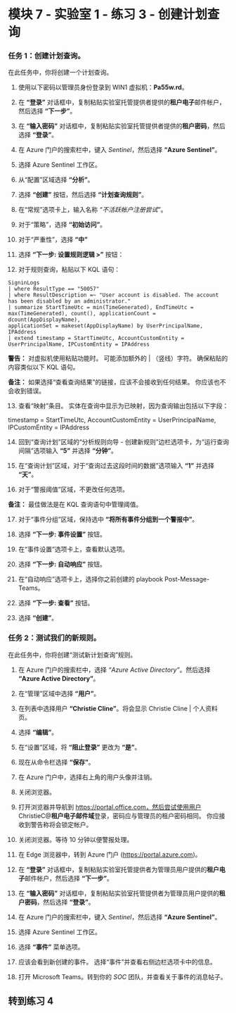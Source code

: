 ﻿# 模块 7 - 实验室 1 - 练习 3 - 创建计划查询

### 任务 1：创建计划查询。

在此任务中，你将创建一个计划查询。

1. 使用以下密码以管理员身份登录到 WIN1 虚拟机：**Pa55w.rd**。  

2. 在 **“登录”** 对话框中，复制粘贴实验室托管提供者提供的**租户电子**邮件帐户，然后选择 **“下一步”**。

3. 在 **“输入密码”** 对话框中，复制粘贴实验室托管提供者提供的**租户密码**，然后选择 **“登录”**。

4. 在 Azure 门户的搜索栏中，键入 *Sentinel*，然后选择 **“Azure Sentinel”**。

5. 选择 Azure Sentinel 工作区。

6. 从“配置”区域选择 **“分析”**。

7. 选择 **“创建”** 按钮，然后选择 **“计划查询规则”**。

8. 在“常规”选项卡上，输入名称 *“不活跃帐户注册尝试”*。

9. 对于“策略”，选择 **“初始访问”**。

10. 对于“严重性”，选择 **“中”**

11. 选择 **“下一步: 设置规则逻辑 >”** 按钮：

12. 对于规则查询，粘贴以下 KQL 语句：

```KQL
SigninLogs
| where ResultType == "50057"
| where ResultDescription =~ "User account is disabled. The account has been disabled by an administrator."
| summarize StartTimeUtc = min(TimeGenerated), EndTimeUtc = max(TimeGenerated), count(), applicationCount = dcount(AppDisplayName), 
applicationSet = makeset(AppDisplayName) by UserPrincipalName, IPAddress
| extend timestamp = StartTimeUtc, AccountCustomEntity = UserPrincipalName, IPCustomEntity = IPAddress
```

**警告：** 对虚拟机使用粘贴功能时。  可能添加额外的 | （竖线）字符。  确保粘贴的内容类似以下 KQL 语句。

**备注：** 如果选择“查看查询结果”的链接，应该不会接收到任何结果。  你应该也不会收到错误。  

13. 查看“映射”条目。  实体在查询中显示为已映射，因为查询输出包括以下字段：

timestamp = StartTimeUtc, AccountCustomEntity = UserPrincipalName, IPCustomEntity = IPAddress

14. 回到“查询计划”区域的“分析规则向导 - 创建新规则”边栏选项卡，为“运行查询间隔”选项输入 **“5”** 并选择 **“分钟”**。

15. 在“查询计划”区域，对于“查询过去这段时间的数据”选项输入 **“1”** 并选择 **“天”**。

16. 对于“警报阈值”区域，不更改任何选项。

**备注：** 最佳做法是在 KQL 查询语句中管理阈值。

17. 对于“事件分组”区域，保持选中 **“将所有事件分组到一个警报中”**。

18. 选择 **“下一步: 事件设置”** 按钮。  

19. 在“事件设置”选项卡上，查看默认选项。

20. 选择 **“下一步: 自动响应”** 按钮。

21. 在“自动响应”选项卡上，选择你之前创建的 playbook Post-Message-Teams。

22. 选择 **“下一步: 查看”** 按钮。
  
23. 选择 **“创建”**。

### 任务 2：测试我们的新规则。

在此任务中，你将创建“测试新计划查询”规则。

1. 在 Azure 门户的搜索栏中，选择 *“Azure Active Directory”*。然后选择 **“Azure Active Directory”**。

2. 在“管理”区域中选择 **“用户”**。

3. 在列表中选择用户 **“Christie Cline”**。将会显示 Christie Cline | 个人资料页。

4. 选择 **“编辑”**。

5. 在“设置”区域，将 **“阻止登录”** 更改为 **“是”**。

6. 现在从命令栏选择 **“保存”**。

7. 在 Azure 门户中，选择右上角的用户头像并注销。

8. 关闭浏览器。

9. 打开浏览器并导航到 https://portal.office.com，然后尝试使用用户 ChristieC@**租户电子邮件域**登录，密码应与管理员的租户密码相同。  你应接收到警告称将会锁定帐户。

10. 关闭浏览器。等待 10 分钟以便警报处理。

11.  在 Edge 浏览器中，转到 Azure 门户 (https://portal.azure.com)。

12. 在 **“登录”** 对话框中，复制粘贴实验室托管提供者为管理员用户提供的**租户电子**邮件帐户，然后选择 **“下一步”**。

13. 在 **“输入密码”** 对话框中，复制粘贴实验室托管提供者为管理员用户提供的**租户密码**，然后选择 **“登录”**。

14. 在 Azure 门户的搜索栏中，键入 *Sentinel*，然后选择 **“Azure Sentinel”**。

15. 选择 Azure Sentinel 工作区。

16. 选择 **“事件”** 菜单选项。

17. 应该会看到新创建的事件。  选择“事件”并查看右侧边栏选项卡中的信息。

18. 打开 Microsoft Teams。转到你的 *SOC* 团队，并查看关于事件的消息帖子。

## 转到练习 4
